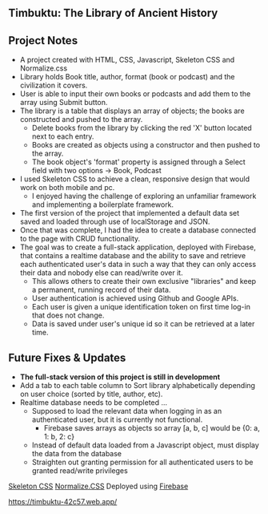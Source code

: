 ## Timbuktu: The Library of Ancient History

## Project Notes
  - A project created with HTML, CSS, Javascript, Skeleton CSS and Normalize.css
  - Library holds Book title, author, format (book or podcast) and the civilization it covers.
  - User is able to input their own books or podcasts and add them to the array using Submit button.
  - The library is a table that displays an array of objects; the books are constructed and pushed to the array.
    - Delete books from the library by clicking the red 'X' button located next to each entry.
    - Books are created as objects using a constructor and then pushed to the array.
    - The book object's 'format' property is assigned through a Select field with two options -> Book, Podcast   
  - I used Skeleton CSS to achieve a clean, responsive design that would work on both mobile and pc.
    - I enjoyed having the challenge of exploring an unfamiliar framework and implementing a boilerplate framework.
  - The first version of the project that implemented a default data set saved and loaded through use of localStorage and JSON.
  - Once that was complete, I had the idea to create a database connected to the page with CRUD functionality.
  - The goal was to create a full-stack application, deployed with Firebase, that contains a realtime database and the ability to save and retrieve each authenticated user's data in such a way that they can only access their data and nobody else can read/write over it.
    - This allows others to create their own exclusive "libraries" and keep a permanent, running record of their data.
    - User authentication is achieved using Github and Google APIs.
    - Each user is given a unique identification token on first time log-in that does not change.
    - Data is saved under user's unique id so it can be retrieved at a later time.

## Future Fixes & Updates
  - **The full-stack version of this project is still in development**
  - Add a tab to each table column to Sort library alphabetically depending on user choice (sorted by title, author, etc).
  - Realtime database needs to be completed ...
    - Supposed to load the relevant data when logging in as an authenticated user, but it is currently not functional.
      - Firebase saves arrays as objects so array [a, b, c] would be {0: a, 1: b, 2: c}
    - Instead of default data loaded from a Javascript object, must display the data from the database
    - Straighten out granting permission for all authenticated users to be granted read/write privileges

<a href = "http://getskeleton.com">Skeleton CSS</a>
<a href = "https://github.com/necolas/normalize.css/">Normalize.CSS</a>
Deployed using <a href = "https://firebase.google.com/">Firebase</a>

https://timbuktu-42c57.web.app/
